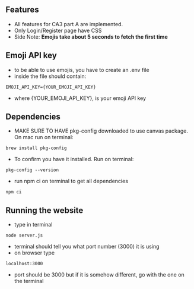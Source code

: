 ## Features
- All features for CA3 part A are implemented.
- Only Login/Register page have CSS
- Side Note: **Emojis take about 5 seconds to fetch the first time**

## Emoji API key
- to be able to use emojis, you have to create an .env file
- inside the file should contain: 
```
EMOJI_API_KEY={YOUR_EMOJI_API_KEY}
```
- where {YOUR_EMOJI_API_KEY}, is your emoji API key 

## Dependencies
- MAKE SURE TO HAVE pkg-config downloaded to use canvas package. On mac run on terminal:
```shell
brew install pkg-config
```
- To confirm you have it installed. Run on terminal:
```shell
pkg-config --version
```
- run npm ci on terminal to get all dependencies
```shell
npm ci
```

## Running the website
- type in terminal
```shell
node server.js
```
- terminal should tell you what port number (3000) it is using
- on browser type
```
localhost:3000
```
- port should be 3000 but if it is somehow different, go with the one on the terminal
